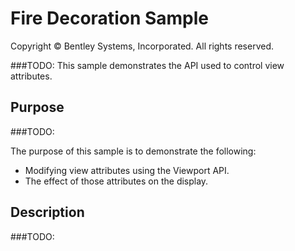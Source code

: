 # Fire Decoration Sample

Copyright © Bentley Systems, Incorporated. All rights reserved.

###TODO: This sample demonstrates the API used to control view attributes.

## Purpose

###TODO:

The purpose of this sample is to demonstrate the following:

* Modifying view attributes using the Viewport API.
* The effect of those attributes on the display.

## Description

###TODO: 